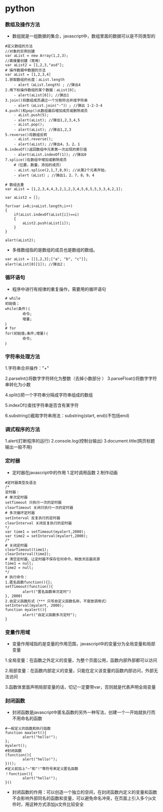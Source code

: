 # python
### 数组及操作方法
* 数组就是一组数据的集合，javascript中，数组里面的数据可以是不同类型的
```
#定义数组的方法
//对象的实例创建
var aList = new Array(1,2,3);
//直接量创建（常用）
var aList2 = [1,2,3,"asd"];
# 操作数据中数据的方法
var aList = [1,2,3,4]
1.获取数组的长度：aList.length
    - alert（aList.length）; //弹出4
2.用下标操作数组的某个数据：aList[0];
    - alert(aList[0]); //弹出1
3.join()将数组成员通过一个分割符合并成字符串
    - alert（aList.join("-")）; //弹出 1-2-3-4
4.push()和pop()从数组最后增加成员或删除成员
    - aList.push(5);
    - alert(aList); //弹出1,2,3,4,5
    - aList.pop();
    - alert(aList); //弹出1,2,3
5.reverse()将数组反转
    - aList.reverse();
    - alert(aList); //弹出4，3，2，1
6.indexOf()返回数组中元素第一次出现的索引值
    - alert(aList.indexOf(1)); //弹出0
7.splice()在数组中增加或删除成员
    #（位置，数量，添加的成员）
    - aList.splice(2,1,7,8,9); //从第2个元素开始，
    - alert（aList）; //弹出1，2，7，8，9，4

# 数组去重
var aList = [1,2,3,4,4,3,2,1,2,3,4,5,6,5,5,3,3,4,2,1];

var aList2 = [];

for(var i=0;i<aList.length;i++)
{
    if(aList.indexOf(aList[i])==i)
    {
        aList2.push(aList[i]);
    }
}

alert(aList2);
```
* 多维数组指的是数组的成员也是数组的数组。
```
var aList = [[1,2,3];["a", "b", "c"]];
alert(aList[0][1]); //弹出2；
```
### 循环语句
* 程序中进行有规律的重复操作，需要用的循环语句
```
# while
初始值；
while(条件)｛
        命令;
        增量;
｝    
# for
for(初始值;条件;增量)｛
        命令;
｝
```
### 字符串处理方法

1.字符串合并操作："+"

2.parselnt()将数字字符转化为整数（去掉小数部分
）
3.parseFloat()将数字字符串转化为小数

4.split()把一个字符串分隔成字符串组成的数组

5.indexOf()查找字符串是否含有某字符

6.substring()截取字符串用法：substring(start, end)(不包括end)

### 调式程序的方法
1.alert(打断程序的运行)
2.console.log(控制台输出)
3.document.title(网页标题输出一般不用)
### 定时器
* 定时器在javascript中的作用
1.定时调用函数
2.制作动画
```
#定时器类型及语法
/*
定时器：
# 单次定时器
setTimeout 只执行一次的定时器
clearTimeout 关闭只执行一次的定时器
# 多次循环定时器
setInterval 反复执行的定时器
clearInterval 关闭反复执行的定时器
*/
var time1 = setTimeout(myalert,2000);
var time2 = setInterval(myalert,2000);
/*
# 关闭定时器
clearTimeout(time1);
clearInterval(time2);
# 清空定时器，让定时器不保存任何命令，释放浏览器资源
time1 = null;
time2 = null;
*/
# 执行命令：
1.匿名函数function(){};
setTimeout(function(){
        alert("匿名函数单次定时")
}, 2000)
2.自定义函数形式（*** 只写自定义函数名称，不是放调用式）
setInterval(myalert, 2000);
function myalert(){
        alert("自定义函数多次定时");
}
```
### 变量作用域

* 变量作用域指的是变量的作用范围，javascript中的变量分为全局变量和局部变量

1.全局变量：在函数之外定义的变量，为整个页面公用，函数内部外部都可以访问

2.局部变量：在函数内部定义的变量，只能在定义该变量的函数内部访问，外部无法访问

3.函数体里面声明局部变量的话，切记一定要带var，否则就是代表声明全局变量

### 封闭函数
* 封闭函数是javascript中匿名函数的另外一种写法，创建一个一开始就执行而不用命名的函数
```
#一般定义的函数和执行函数
function maalert(){
        alert("hello!");
};
myalert();
#封闭函数
(function(){
        alert("hello!");
})();
#定义前加上"~"和"!"等符号来定义匿名函数
！function(){
        alert("hello!");
}()
```
* 封闭函数的作用：可以创造一个独立的空间，在封闭函数内定义的变量和函数不会影响外部同名的函数和变量，可以避免命名冲突，在页面上引入多个js文件时，用这种方式添加js文件比较安全


